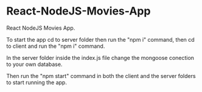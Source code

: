 # React-NodeJS-Movies-App

React NodeJS Movies App.

To start the app cd to server folder then run the "npm i" command, then cd to client and run the "npm i" command. 

In the server folder inside the index.js file change the mongoose conection to your own database. 

Then run the "npm start" command in both the client and the server folders to start running the app.
